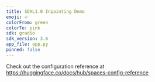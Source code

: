 ```yaml
---
title: SDXL1.0 Inpainting Demo
emoji: 🔥
colorFrom: green
colorTo: pink
sdk: gradio
sdk_version: 3.6
app_file: app.py
pinned: false
---
```


Check out the configuration reference at https://huggingface.co/docs/hub/spaces-config-reference

